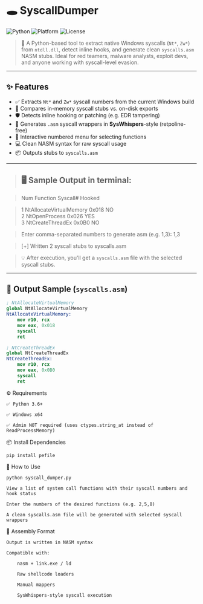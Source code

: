 # 🕳️ SyscallDumper

![Python](https://img.shields.io/badge/Python-3.6%2B-blue.svg)
![Platform](https://img.shields.io/badge/Platform-Windows%20x64-lightgrey)
![License](https://img.shields.io/badge/License-MIT-green)

> 🔧 A Python-based tool to extract native Windows syscalls (`Nt*`, `Zw*`) from `ntdll.dll`, detect inline hooks, and generate clean `syscalls.asm` NASM stubs. Ideal for red teamers, malware analysts, exploit devs, and anyone working with syscall-level evasion.

---

## ✨ Features

- ✅ Extracts `Nt*` and `Zw*` syscall numbers from the current Windows build
- 🧠 Compares in-memory syscall stubs vs. on-disk exports
- 🛡️ Detects inline hooking or patching (e.g. EDR tampering)
- 🧬 Generates `.asm` syscall wrappers in **SysWhispers**-style (retpoline-free)
- 🔢 Interactive numbered menu for selecting functions
- 💻 Clean NASM syntax for raw syscall usage
- 📦 Outputs stubs to `syscalls.asm`

---

>## 🖥️ Sample Output in terminal:

>Num Function Syscall# Hooked

>1 NtAllocateVirtualMemory 0x018 NO<br>
>2 NtOpenProcess 0x026 YES<br>
>3 NtCreateThreadEx 0x0B0 NO<br>

>Enter comma-separated numbers to generate asm (e.g. 1,3): 1,3<br>

>[+] Written 2 syscall stubs to syscalls.asm






> 💡 After execution, you'll get a `syscalls.asm` file with the selected syscall stubs.

---

## 📁 Output Sample (`syscalls.asm`)

```nasm
; NtAllocateVirtualMemory
global NtAllocateVirtualMemory
NtAllocateVirtualMemory:
    mov r10, rcx
    mov eax, 0x018
    syscall
    ret

; NtCreateThreadEx
global NtCreateThreadEx
NtCreateThreadEx:
    mov r10, rcx
    mov eax, 0x0B0
    syscall
    ret
```





⚙️ Requirements

    ✅ Python 3.6+

    ✅ Windows x64

    ✅ Admin NOT required (uses ctypes.string_at instead of ReadProcessMemory)

📦 Install Dependencies

```pip install pefile```

🚀 How to Use

```python syscall_dumper.py```

    View a list of system call functions with their syscall numbers and hook status

    Enter the numbers of the desired functions (e.g. 2,5,8)

    A clean syscalls.asm file will be generated with selected syscall wrappers


🔧 Assembly Format

    Output is written in NASM syntax

    Compatible with:

        nasm + link.exe / ld

        Raw shellcode loaders

        Manual mappers

        SysWhispers-style syscall execution
